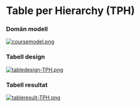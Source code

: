 # Table per Hierarchy (TPH)

### Domän modell

[![coursemodel.png](https://i.postimg.cc/cCJhcNsb/coursemodel.png)](https://postimg.cc/R6jwMyJ7)

### Tabell design

[![tabledesign-TPH.png](https://i.postimg.cc/zGQsb0kN/tabledesign-TPH.png)](https://postimg.cc/v4WqC7j2)

### Tabell resultat

[![tableresult-TPH.png](https://i.postimg.cc/QdvzxVXx/tableresult-TPH.png)](https://postimg.cc/21FG0kbP)
